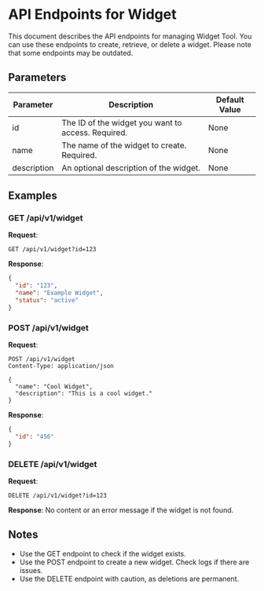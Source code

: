# API Endpoints for Widget
<!-- topic-type: reference -->
This document describes the API endpoints for managing Widget Tool. You can use these endpoints to create, retrieve, or delete a widget. Please note that some endpoints may be outdated.

## Parameters

| Parameter  | Description                                         | Default Value |
|------------|-----------------------------------------------------|---------------|
| id         | The ID of the widget you want to access. Required.  | None          |
| name       | The name of the widget to create. Required.         | None          |
| description| An optional description of the widget.               | None          |

## Examples

### GET /api/v1/widget

**Request**:

```http
GET /api/v1/widget?id=123
```

**Response**:

```json
{
  "id": "123",
  "name": "Example Widget",
  "status": "active"
}
```

### POST /api/v1/widget

**Request**:

```http
POST /api/v1/widget
Content-Type: application/json

{
  "name": "Cool Widget",
  "description": "This is a cool widget."
}
```

**Response**:

```json
{
  "id": "456"
}
```

### DELETE /api/v1/widget

**Request**:

```http
DELETE /api/v1/widget?id=123
```

**Response**:
No content or an error message if the widget is not found.

## Notes

- Use the GET endpoint to check if the widget exists.
- Use the POST endpoint to create a new widget. Check logs if there are issues.
- Use the DELETE endpoint with caution, as deletions are permanent.